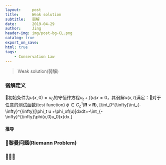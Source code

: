 ```yaml
---
layout:     post
title:      Weak solution
subtitle:   弱解
date:       2019-04-29
author:     Jing
header-img: img/post-bg-CL.png
catalog: true
export_on_save:
html: true
tags:
    - Conservation Law
---
```



>Weak solution(弱解)

### 弱解定义
初始条件为$u(x,0)=u_0$的守恒律方程$u_t+f(u)x=0$，其弱解$u(x,t)$满足：对于任意的测试函数(test function) $\phi\in C_c^1(\mathbf{R}\times\mathbf{R})$,
\[\int_0^{\infty}\int_{-\infty}^{\infty}[\phi_t u +\phi_xf(u)]dxdt=-\int_{-\infty}^{\infty}\phi(x,0)u_0(x)dx.\]

#### 推导

### 黎曼问题(Riemann Problem)

### 

####

####
